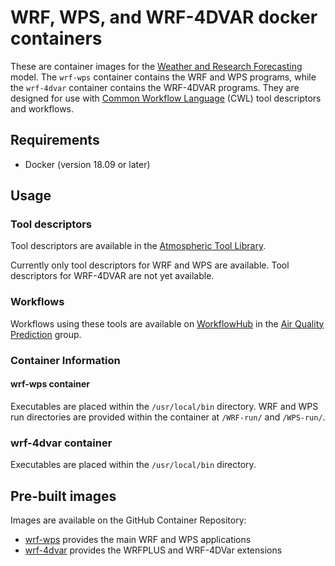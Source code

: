 # WRF, WPS, and WRF-4DVAR docker containers

These are container images for the [Weather and Research Forecasting](https://github.com/wrf-model/WRF)
model. The `wrf-wps` container contains the WRF and WPS programs, while the
`wrf-4dvar` container contains the WRF-4DVAR programs. They are
designed for use with [Common Workflow Language](https://www.commonwl.org/) (CWL) tool
descriptors and workflows.

## Requirements

* Docker (version 18.09 or later)

## Usage

### Tool descriptors

Tool descriptors are available in the [Atmospheric Tool Library](https://github.com/UoMResearchIT/atmos-tools-library).

Currently only tool descriptors for WRF and WPS are available. Tool descriptors
for WRF-4DVAR are not yet available.

### Workflows

Workflows using these tools are available on [WorkflowHub](https://workflowhub.eu/) in
the [Air Quality Prediction](https://workflowhub.eu/projects/103) group.

### Container Information

#### wrf-wps container

Executables are placed within the `/usr/local/bin` directory. WRF and WPS run directories
are provided within the container at `/WRF-run/` and `/WPS-run/`.

### wrf-4dvar container

Executables are placed within the `/usr/local/bin` directory.

## Pre-built images

Images are available on the GitHub Container Repository:

* [wrf-wps](https://github.com/UoMResearchIT/wrf-docker/pkgs/container/wrf-wps) provides the main WRF and WPS applications
* [wrf-4dvar](https://github.com/UoMResearchIT/wrf-docker/pkgs/container/wrf-4dvar) provides the WRFPLUS and WRF-4DVar extensions


